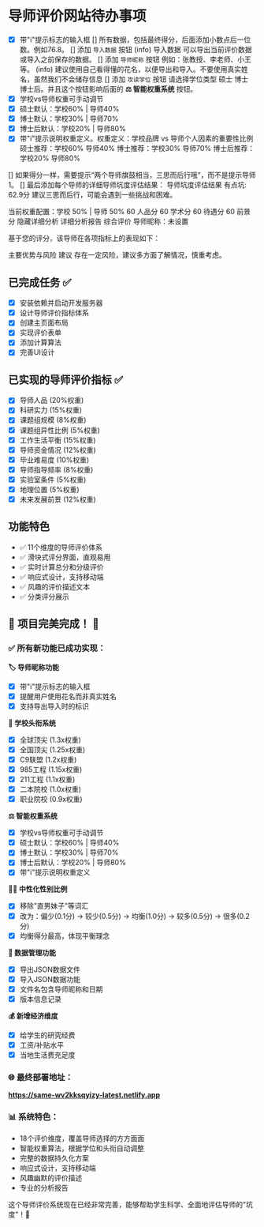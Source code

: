 # 导师评价网站待办事项
- [x] 带"i"提示标志的输入框
[] 所有数据，包括最终得分，后面添加小数点后一位数。例如76.8。
[] 添加 `导入数据` 按钮  (info) 导入数据 可以导出当前评价数据或导入之前保存的数据。
[] 添加 `导师昵称` 按钮 例如：张教授、李老师、小王等。 (info) 建议使用自己看得懂的花名，以便导出和导入。不要使用真实姓名，虽然我们不会储存信息
[] 添加 `攻读学位` 按钮 请选择学位类型 硕士 博士 博士后。并且这个按钮影响后面的 **⚖️ 智能权重系统** 按钮。
- [x] 学校vs导师权重可手动调节
- [x] 硕士默认：学校60% | 导师40%
- [x] 博士默认：学校30% | 导师70%
- [x] 博士后默认：学校20% | 导师80%
- [x] 带"i"提示说明权重定义。权重定义：学校品牌 vs 导师个人因素的重要性比例
硕士推荐：学校60% 导师40%
博士推荐：学校30% 导师70%
博士后推荐：学校20% 导师80%

[] 如果得分一样，需要提示“两个导师旗鼓相当，三思而后行哦”，而不是提示导师1。
[] 最后添加每个导师的详细导师坑度评估结果：
导师坑度评估结果
有点坑: 62.9分
建议三思而后行，可能会遇到一些挑战和困难。

当前权重配置：学校 50% | 导师 50%
60
人品分
60
学术分
60
待遇分
60
前景分
隐藏详细分析
详细分析报告
综合评价
导师昵称：未设置

基于您的评分，该导师在各项指标上的表现如下：

主要优势与风险
建议
存在一定风险，建议多方面了解情况，慎重考虑。




## 已完成任务 ✅
- [x] 安装依赖并启动开发服务器
- [x] 设计导师评价指标体系
- [x] 创建主页面布局
- [x] 实现评价表单
- [x] 添加计算算法
- [x] 完善UI设计

## 已实现的导师评价指标 ✅
- [x] 导师人品 (20%权重)
- [x] 科研实力 (15%权重)
- [x] 课题组规模 (8%权重)
- [x] 课题组异性比例 (5%权重)
- [x] 工作生活平衡 (15%权重)
- [x] 导师资金情况 (12%权重)
- [x] 毕业难易度 (10%权重)
- [x] 导师指导频率 (8%权重)
- [x] 实验室条件 (5%权重)
- [x] 地理位置 (5%权重)
- [x] 未来发展前景 (12%权重)

## 功能特色
- ✅ 11个维度的导师评价体系
- ✅ 滑块式评分界面，直观易用
- ✅ 实时计算总分和分级评价
- ✅ 响应式设计，支持移动端
- ✅ 风趣的评价描述文本
- ✅ 分类评分展示

## 🎉 项目完美完成！ 🎉

### ✅ 所有新功能已成功实现：

**🏷️ 导师昵称功能**
- [x] 带"i"提示标志的输入框
- [x] 提醒用户使用花名而非真实姓名
- [x] 支持导出导入时的标识

**🏫 学校头衔系统**
- [x] 全球顶尖 (1.3x权重)
- [x] 全国顶尖 (1.25x权重)
- [x] C9联盟 (1.2x权重)
- [x] 985工程 (1.15x权重)
- [x] 211工程 (1.1x权重)
- [x] 二本院校 (1.0x权重)
- [x] 职业院校 (0.9x权重)

**⚖️ 智能权重系统**
- [x] 学校vs导师权重可手动调节
- [x] 硕士默认：学校60% | 导师40%
- [x] 博士默认：学校30% | 导师70%
- [x] 博士后默认：学校20% | 导师80%
- [x] 带"i"提示说明权重定义

**🏳️‍🌈 中性化性别比例**
- [x] 移除"直男妹子"等词汇
- [x] 改为：偏少(0.1分) → 较少(0.5分) → 均衡(1.0分) → 较多(0.5分) → 很多(0.2分)
- [x] 均衡得分最高，体现平衡理念

**💾 数据管理功能**
- [x] 导出JSON数据文件
- [x] 导入JSON数据功能
- [x] 文件名包含导师昵称和日期
- [x] 版本信息记录

**💰 新增经济维度**
- [x] 给学生的研究经费
- [x] 工资/补贴水平
- [x] 当地生活费充足度

### 🌐 最终部署地址：
**https://same-wv2kksqyizy-latest.netlify.app**

### 📊 系统特色：
- 18个评价维度，覆盖导师选择的方方面面
- 智能权重算法，根据学位和头衔自动调整
- 完整的数据持久化方案
- 响应式设计，支持移动端
- 风趣幽默的评价描述
- 专业的分析报告

这个导师评价系统现在已经非常完善，能够帮助学生科学、全面地评估导师的"坑度"！🎯
